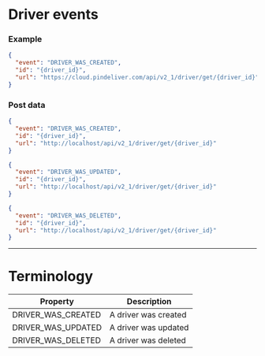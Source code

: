 # Driver events

### Example

```JSON
{
  "event": "DRIVER_WAS_CREATED",
  "id": "{driver_id}",
  "url": "https://cloud.pindeliver.com/api/v2_1/driver/get/{driver_id}"
}
```

### Post data

```JSON
{
  "event": "DRIVER_WAS_CREATED",
  "id": "{driver_id}",
  "url": "http://localhost/api/v2_1/driver/get/{driver_id}"
}
```
```JSON
{
  "event": "DRIVER_WAS_UPDATED",
  "id": "{driver_id}",
  "url": "http://localhost/api/v2_1/driver/get/{driver_id}"
}
```
```JSON
{
  "event": "DRIVER_WAS_DELETED",
  "id": "{driver_id}",
  "url": "http://localhost/api/v2_1/driver/get/{driver_id}"
}
```

---

# Terminology

|Property             |Description|
|---------------------|-----------|
|DRIVER_WAS_CREATED|A driver was created|
|DRIVER_WAS_UPDATED|A driver was updated|
|DRIVER_WAS_DELETED|A driver was deleted|
